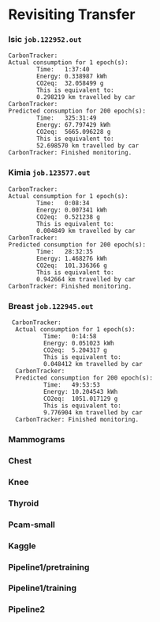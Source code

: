 # Revisiting Transfer
### Isic `job.122952.out`
```
CarbonTracker:
Actual consumption for 1 epoch(s):
        Time:   1:37:40
        Energy: 0.338987 kWh
        CO2eq:  32.058499 g
        This is equivalent to:
        0.298219 km travelled by car
CarbonTracker:
Predicted consumption for 200 epoch(s):
        Time:   325:31:49
        Energy: 67.797429 kWh
        CO2eq:  5665.096228 g
        This is equivalent to:
        52.698570 km travelled by car
CarbonTracker: Finished monitoring.
```
### Kimia	`job.123577.out`
```
CarbonTracker:
Actual consumption for 1 epoch(s):
        Time:   0:08:34
        Energy: 0.007341 kWh
        CO2eq:  0.521238 g
        This is equivalent to:
        0.004849 km travelled by car
CarbonTracker:
Predicted consumption for 200 epoch(s):
        Time:   28:32:35
        Energy: 1.468276 kWh
        CO2eq:  101.336366 g
        This is equivalent to:
        0.942664 km travelled by car
CarbonTracker: Finished monitoring.
```
### Breast	`job.122945.out`
```
 CarbonTracker:
  Actual consumption for 1 epoch(s):
          Time:   0:14:58
          Energy: 0.051023 kWh
          CO2eq:  5.204317 g
          This is equivalent to:
          0.048412 km travelled by car
  CarbonTracker:
  Predicted consumption for 200 epoch(s):
          Time:   49:53:53
          Energy: 10.204543 kWh
          CO2eq:  1051.017129 g
          This is equivalent to:
          9.776904 km travelled by car
  CarbonTracker: Finished monitoring.
```
### Mammograms
### Chest	
### Knee	
### Thyroid	
### Pcam-small


### Kaggle
### Pipeline1/pretraining
### Pipeline1/training
### Pipeline2
